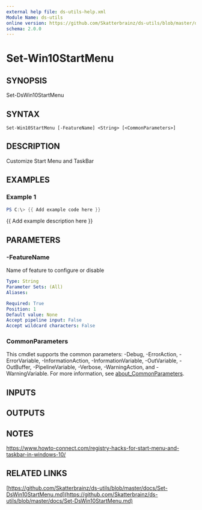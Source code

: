 ```yaml
---
external help file: ds-utils-help.xml
Module Name: ds-utils
online version: https://github.com/Skatterbrainz/ds-utils/blob/master/docs/Set-DsWin10StartMenu.md
schema: 2.0.0
---
```


# Set-Win10StartMenu

## SYNOPSIS
Set-DsWin10StartMenu

## SYNTAX

```
Set-Win10StartMenu [-FeatureName] <String> [<CommonParameters>]
```

## DESCRIPTION
Customize Start Menu and TaskBar

## EXAMPLES

### Example 1
```powershell
PS C:\> {{ Add example code here }}
```

{{ Add example description here }}

## PARAMETERS

### -FeatureName
Name of feature to configure or disable

```yaml
Type: String
Parameter Sets: (All)
Aliases:

Required: True
Position: 1
Default value: None
Accept pipeline input: False
Accept wildcard characters: False
```

### CommonParameters
This cmdlet supports the common parameters: -Debug, -ErrorAction, -ErrorVariable, -InformationAction, -InformationVariable, -OutVariable, -OutBuffer, -PipelineVariable, -Verbose, -WarningAction, and -WarningVariable. For more information, see [about_CommonParameters](http://go.microsoft.com/fwlink/?LinkID=113216).

## INPUTS

## OUTPUTS

## NOTES
https://www.howto-connect.com/registry-hacks-for-start-menu-and-taskbar-in-windows-10/

## RELATED LINKS

[https://github.com/Skatterbrainz/ds-utils/blob/master/docs/Set-DsWin10StartMenu.md](https://github.com/Skatterbrainz/ds-utils/blob/master/docs/Set-DsWin10StartMenu.md)

